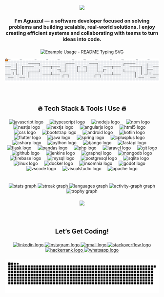 
<div align="center">
  <img style="100%" src="https://capsule-render.vercel.app/api?type=waving&height=130&section=header&reversal=false&text=printf(%22Hello,%20World!%5Cn%22);&fontSize=50&fontColor=FFFFFF&fontAlign=50&fontAlignY=30&rotate=0&stroke=-&strokeWidth=0&animation=fadeIn&desc=If%20you%20can%20imagine%20it,%20you%20can%20program%20it...&descSize=20&descAlign=50&descAlignY=60&textBg=false&theme=radical"  />
</div>

###

<h3 align="center">I'm Aguazul — a software developer focused on solving problems and building scalable, real-world solutions. I enjoy creating efficient systems and collaborating with teams to turn ideas into code.</h3>

###
<p align="center">
  <img src="https://readme-typing-svg.demolab.com/?lines=Scalable+solutions,+Clean+architecture&font=Fira%20Code&center=true&width=380&height=50&duration=4000&pause=1000" alt="Example Usage - README Typing SVG">
</p>

<picture>
    <source media="(prefers-color-scheme: dark)" srcset="https://raw.githubusercontent.com/aguazul220604/aguazul220604/output/pacman-contribution-graph-dark.svg">
    <source media="(prefers-color-scheme: light)" srcset="https://raw.githubusercontent.com/aguazul220604/aguazul220604/output/pacman-contribution-graph.svg">
    <img alt="pacman contribution graph" src="https://raw.githubusercontent.com/aguazul220604/aguazul220604/output/pacman-contribution-graph.svg">
</picture>


###

<br clear="both">

<h2 align="center">🔥 Tech Stack & Tools I Use 🔥</h2>

###

<div align="center">
  <img src="https://cdn.jsdelivr.net/gh/devicons/devicon/icons/javascript/javascript-original.svg" height="40" alt="javascript logo"  />
  <img width="13" />
  <img src="https://cdn.jsdelivr.net/gh/devicons/devicon/icons/typescript/typescript-plain.svg" height="40" alt="typescript logo"  />
  <img width="13" />
  <img src="https://cdn.jsdelivr.net/gh/devicons/devicon/icons/nodejs/nodejs-original.svg" height="40" alt="nodejs logo"  />
  <img width="13" />
  <img src="https://cdn.jsdelivr.net/gh/devicons/devicon/icons/npm/npm-original-wordmark.svg" height="40" alt="npm logo"  />
  <img width="13" />
  <img src="https://cdn.jsdelivr.net/gh/devicons/devicon/icons/nestjs/nestjs-original.svg" height="40" alt="nestjs logo"  />
  <img width="13" />
  <img src="https://cdn.jsdelivr.net/gh/devicons/devicon/icons/nextjs/nextjs-original.svg" height="40" alt="nextjs logo"  />
  <img width="13" />
  <img src="https://cdn.jsdelivr.net/gh/devicons/devicon/icons/angularjs/angularjs-plain.svg" height="40" alt="angularjs logo"  />
  <img width="13" />
  <img src="https://cdn.jsdelivr.net/gh/devicons/devicon/icons/html5/html5-plain.svg" height="40" alt="html5 logo"  />
  <img width="13" />
  <img src="https://cdn.jsdelivr.net/gh/devicons/devicon/icons/css3/css3-plain.svg" height="40" alt="css logo"  />
  <img width="13" />
  <img src="https://cdn.jsdelivr.net/gh/devicons/devicon/icons/bootstrap/bootstrap-original.svg" height="40" alt="bootstrap logo"  />
  <img width="13" />
  <img src="https://cdn.jsdelivr.net/gh/devicons/devicon/icons/android/android-plain.svg" height="40" alt="android logo"  />
  <img width="13" />
  <img src="https://cdn.jsdelivr.net/gh/devicons/devicon/icons/kotlin/kotlin-original.svg" height="40" alt="kotlin logo"  />
  <img width="13" />
  <img src="https://cdn.jsdelivr.net/gh/devicons/devicon/icons/flutter/flutter-original.svg" height="40" alt="flutter logo"  />
  <img width="13" />
  <img src="https://cdn.jsdelivr.net/gh/devicons/devicon/icons/java/java-plain.svg" height="40" alt="java logo"  />
  <img width="13" />
  <img src="https://cdn.jsdelivr.net/gh/devicons/devicon/icons/spring/spring-original.svg" height="40" alt="spring logo"  />
  <img width="13" />
  <img src="https://cdn.jsdelivr.net/gh/devicons/devicon/icons/cplusplus/cplusplus-plain.svg" height="40" alt="cplusplus logo"  />
  <img width="13" />
  <img src="https://cdn.jsdelivr.net/gh/devicons/devicon/icons/csharp/csharp-plain.svg" height="40" alt="csharp logo"  />
  <img width="13" />
  <img src="https://cdn.jsdelivr.net/gh/devicons/devicon/icons/python/python-plain.svg" height="40" alt="python logo"  />
  <img width="13" />
  <img src="https://cdn.jsdelivr.net/gh/devicons/devicon/icons/django/django-plain.svg" height="40" alt="django logo"  />
  <img width="13" />
  <img src="https://cdn.jsdelivr.net/gh/devicons/devicon/icons/fastapi/fastapi-original.svg" height="40" alt="fastapi logo"  />
  <img width="13" />
  <img src="https://skillicons.dev/icons?i=flask" height="40" alt="flask logo"  />
  <img width="13" />
  <img src="https://cdn.jsdelivr.net/gh/devicons/devicon/icons/pandas/pandas-original.svg" height="40" alt="pandas logo"  />
  <img width="13" />
  <img src="https://cdn.jsdelivr.net/gh/devicons/devicon/icons/php/php-original.svg" height="40" alt="php logo"  />
  <img width="13" />
  <img src="https://cdn.jsdelivr.net/gh/devicons/devicon/icons/laravel/laravel-original.svg" height="40" alt="laravel logo"  />
  <img width="13" />
  <img src="https://cdn.jsdelivr.net/gh/devicons/devicon/icons/git/git-original.svg" height="40" alt="git logo"  />
  <img width="13" />
  <img src="https://skillicons.dev/icons?i=github" height="40" alt="github logo"  />
  <img width="13" />
  <img src="https://img.shields.io/badge/Jenkins-D24939?logo=jenkins&logoColor=white&style=for-the-badge" height="40" alt="jenkins logo"  />
  <img width="13" />
  <img src="https://cdn.jsdelivr.net/gh/devicons/devicon/icons/graphql/graphql-plain.svg" height="40" alt="graphql logo"  />
  <img width="13" />
  <img src="https://cdn.jsdelivr.net/gh/devicons/devicon/icons/mongodb/mongodb-original.svg" height="40" alt="mongodb logo"  />
  <img width="13" />
  <img src="https://cdn.jsdelivr.net/gh/devicons/devicon/icons/firebase/firebase-plain.svg" height="40" alt="firebase logo"  />
  <img width="13" />
  <img src="https://cdn.jsdelivr.net/gh/devicons/devicon/icons/mysql/mysql-original.svg" height="40" alt="mysql logo"  />
  <img width="13" />
  <img src="https://cdn.jsdelivr.net/gh/devicons/devicon/icons/postgresql/postgresql-plain.svg" height="40" alt="postgresql logo"  />
  <img width="13" />
  <img src="https://cdn.jsdelivr.net/gh/devicons/devicon/icons/sqlite/sqlite-original.svg" height="40" alt="sqlite logo"  />
  <img width="13" />
  <img src="https://cdn.jsdelivr.net/gh/devicons/devicon/icons/linux/linux-original.svg" height="40" alt="linux logo"  />
  <img width="13" />
  <img src="https://cdn.jsdelivr.net/gh/devicons/devicon/icons/docker/docker-original.svg" height="40" alt="docker logo"  />
  <img width="13" />
  <img src="https://cdn.simpleicons.org/insomnia/5E00D3" height="40" alt="insomnia logo"  />
  <img width="13" />
  <img src="https://cdn.jsdelivr.net/gh/devicons/devicon/icons/godot/godot-original.svg" height="40" alt="godot logo"  />
  <img width="13" />
  <img src="https://cdn.jsdelivr.net/gh/devicons/devicon/icons/vscode/vscode-original.svg" height="40" alt="vscode logo"  />
  <img width="13" />
  <img src="https://cdn.jsdelivr.net/gh/devicons/devicon/icons/visualstudio/visualstudio-plain.svg" height="40" alt="visualstudio logo"  />
  <img width="13" />
  <img src="https://cdn.jsdelivr.net/gh/devicons/devicon/icons/apache/apache-original.svg" height="40" alt="apache logo"  />
</div>

###

<br clear="both">

<div align="center">
  <img src="https://github-readme-stats.vercel.app/api?username=aguazul220604&hide_title=false&hide_rank=false&show_icons=true&include_all_commits=true&count_private=true&disable_animations=false&theme=shades-of-purple&locale=en&hide_border=false&order=1" height="150" alt="stats graph"  />
  <img src="https://streak-stats.demolab.com?user=aguazul220604&locale=en&mode=daily&theme=shades-of-purple&hide_border=false&border_radius=5&order=3" height="150" alt="streak graph"  />
  <img src="https://github-readme-stats.vercel.app/api/top-langs?username=aguazul220604&locale=en&hide_title=false&layout=compact&card_width=320&langs_count=12&theme=shades-of-purple&hide_border=false&order=2" height="200" alt="languages graph"  />
  <img src="https://github-readme-activity-graph.vercel.app/graph?username=aguazul220604&radius=16&theme=synthwave-84&area=true&order=5" height="300" alt="activity-graph graph"  />
  <img src="https://github-profile-trophy.vercel.app?username=aguazul220604&theme=juicyfresh&column=-1&row=1&margin-w=8&margin-h=8&no-bg=true&no-frame=false&order=4" height="150" alt="trophy graph"  />
</div>

###

<div align="center">
  <img src="https://visitor-badge.laobi.icu/badge?page_id=aguazul220604.aguazul220604&"  />
</div>

###

<br clear="both">

<h2 align="center">Let’s Get Coding!</h2>

###

<div align="center">
  <a href="https://www.linkedin.com/in/angelaguazul/" target="_blank" rel="noopener noreferrer">
    <img src="https://raw.githubusercontent.com/maurodesouza/profile-readme-generator/master/src/assets/icons/social/linkedin/default.svg" width="52" height="40" alt="linkedin logo" />
  </a>
  <a href="https://www.instagram.com/angelaguazul/" target="_blank" rel="noopener noreferrer">
    <img src="https://raw.githubusercontent.com/maurodesouza/profile-readme-generator/master/src/assets/icons/social/instagram/default.svg" width="52" height="40" alt="instagram logo" />
  </a>
  <a href="mailto:angelgarciaaguazul.bbva@gmail.com" target="_blank" rel="noopener noreferrer">
    <img src="https://raw.githubusercontent.com/maurodesouza/profile-readme-generator/master/src/assets/icons/social/gmail/default.svg" width="52" height="40" alt="gmail logo" />
  </a>
  <a href="https://stackoverflow.com/users/31729986/angel-garcia" target="_blank" rel="noopener noreferrer">
    <img src="https://raw.githubusercontent.com/maurodesouza/profile-readme-generator/master/src/assets/icons/social/stackoverflow/default.svg" width="52" height="40" alt="stackoverflow logo" />
  </a>
  <a href="https://www.hackerrank.com/profile/angelgarciaagua1" target="_blank" rel="noopener noreferrer">
    <img src="https://raw.githubusercontent.com/maurodesouza/profile-readme-generator/master/src/assets/icons/social/hackerrank/default.svg" width="52" height="40" alt="hackerrank logo" />
  </a>
  <a href="https://wa.me/527721630414" target="_blank" rel="noopener noreferrer">
    <img src="https://raw.githubusercontent.com/maurodesouza/profile-readme-generator/master/src/assets/icons/social/whatsapp/default.svg" width="52" height="40" alt="whatsapp logo" />
  </a>
</div>

###

<div align="center">
  <img src="https://raw.githubusercontent.com/7oSkaaa/7oSkaaa/refs/heads/output/github-contribution-grid-snake-dark.svg" alt="Snake animation" />
</div>

###
